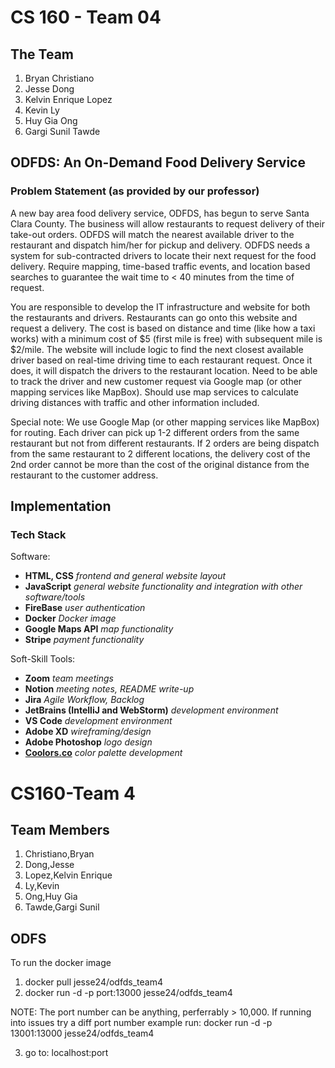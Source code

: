 # CS 160 - Team 04

## The Team

1. Bryan Christiano
2. Jesse Dong
3. Kelvin Enrique Lopez
4. Kevin Ly
5. Huy Gia Ong
6. Gargi Sunil Tawde

## **ODFDS**: **An On-Demand Food Delivery Service**

### Problem Statement (as provided by our professor)

A new bay area food delivery service, ODFDS, has begun to serve Santa Clara County. The business will allow restaurants to request delivery of their take-out orders. ODFDS will match the nearest available driver to the restaurant and dispatch him/her for pickup and delivery. ODFDS needs a system for sub-contracted drivers to locate their next request for the food delivery. Require mapping, time-based traffic events, and location based searches to guarantee the wait time to < 40 minutes from the time of request.

You are responsible to develop the IT infrastructure and website for both the restaurants and drivers. Restaurants can go onto this website and request a delivery. The cost is based on distance and time (like how a taxi works) with a minimum cost of $5 (first mile is free) with subsequent mile is $2/mile. The website will include logic to find the next closest available driver based on real-time driving time to each restaurant request. Once it does, it will dispatch the drivers to the restaurant location. Need to be able to track the driver and new customer request via Google map (or other mapping services like MapBox). Should use map services to calculate driving distances with traffic and other information included.

Special note: We use Google Map (or other mapping services like MapBox) for routing. Each driver can pick up 1-2 different orders from the same restaurant but not from different restaurants. If 2 orders are being dispatch from the same restaurant to 2 different locations, the delivery cost of the 2nd order cannot be more than the cost of the original distance from the restaurant to the customer address.

## Implementation

### Tech Stack

Software:

- **HTML, CSS** *frontend and general website layout*
- **JavaScript** *general website functionality and integration with other software/tools*
- **FireBase** *user authentication*
- **Docker** *Docker image*
- **Google Maps API** *map functionality*
- **Stripe** *payment functionality*

Soft-Skill Tools:

- **Zoom** *team meetings*
- **Notion** *meeting notes, README write-up*
- **Jira** *Agile Workflow, Backlog*
- **JetBrains (IntelliJ and WebStorm)** *development environment*
- **VS Code** *development environment*
- **Adobe XD** *wireframing/design*
- **Adobe Photoshop** *logo design*
- **[Coolors.co](http://coolors.co)** *color palette development*



# CS160-Team 4

## **Team Members**

1. Christiano,Bryan	
2. Dong,Jesse	
3. Lopez,Kelvin Enrique	
4. Ly,Kevin	
5. Ong,Huy Gia	
6. Tawde,Gargi Sunil

## **ODFS**
To run the docker image 
1. docker pull jesse24/odfds_team4 
2. docker run -d -p port:13000 jesse24/odfds_team4 

NOTE: The port number can be anything, perferrably > 10,000. If running into issues try a diff port number
example run: docker run -d -p 13001:13000 jesse24/odfds_team4 

3. go to: localhost:port 
